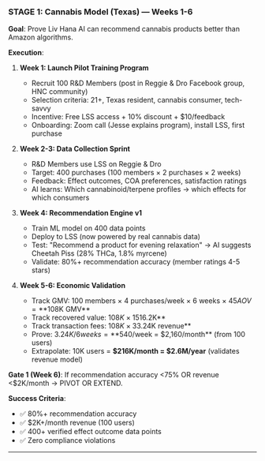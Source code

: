 ### **STAGE 1: Cannabis Model (Texas) — Weeks 1-6**

**Goal**: Prove Liv Hana AI can recommend cannabis products better than Amazon algorithms.

**Execution**:

1. **Week 1: Launch Pilot Training Program**
   - Recruit 100 R&D Members (post in Reggie & Dro Facebook group, HNC community)
   - Selection criteria: 21+, Texas resident, cannabis consumer, tech-savvy
   - Incentive: Free LSS access + 10% discount + $10/feedback
   - Onboarding: Zoom call (Jesse explains program), install LSS, first purchase

2. **Week 2-3: Data Collection Sprint**
   - R&D Members use LSS on Reggie & Dro
   - Target: 400 purchases (100 members × 2 purchases × 2 weeks)
   - Feedback: Effect outcomes, COA preferences, satisfaction ratings
   - AI learns: Which cannabinoid/terpene profiles → which effects for which consumers

3. **Week 4: Recommendation Engine v1**
   - Train ML model on 400 data points
   - Deploy to LSS (now powered by real cannabis data)
   - Test: "Recommend a product for evening relaxation" → AI suggests Cheetah Piss (28% THCa, 1.8% myrcene)
   - Validate: 80%+ recommendation accuracy (member ratings 4-5 stars)

4. **Week 5-6: Economic Validation**
   - Track GMV: 100 members × 4 purchases/week × 6 weeks × $45 AOV = **$108K GMV**
   - Track recovered value: $108K × 15% recoverable = **$16.2K**
   - Track transaction fees: $108K × 3% = **$3.24K revenue**
   - Prove: $3.24K/6 weeks = **$540/week = $2,160/month** (from 100 users)
   - Extrapolate: 10K users = **$216K/month = $2.6M/year** (validates revenue model)

**Gate 1 (Week 6)**: If recommendation accuracy <75% OR revenue <$2K/month → PIVOT OR EXTEND.

**Success Criteria**:

- ✅ 80%+ recommendation accuracy
- ✅ $2K+/month revenue (100 users)
- ✅ 400+ verified effect outcome data points
- ✅ Zero compliance violations

---
